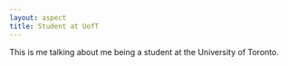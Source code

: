 ```yaml
---
layout: aspect
title: Student at UofT
---
```


This is me talking about me being a student at the University of Toronto. 
